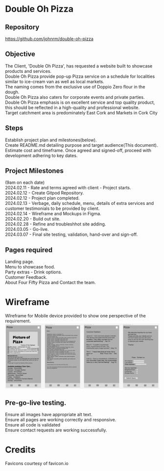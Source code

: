 # Double Oh Pizza

## Repository
https://github.com/johnrm/double-oh-pizza

## Objective
The Client, 'Double Oh Pizza',  has requested a website built to showcase products and services.<br>
Double Oh Pizza provide pop-up Pizza service on a schedule for localities similar to ice-cream van as well as local markets.<br>
The naming comes from the exclusive use of Doppio Zero flour in the dough.<br>
Double Oh Pizza also caters for corporate events and private parties.<br>
Double Oh Pizza emphasis is on excellent service and top quality product, this should be reflected in a high-quality and professional website.<br>
Target catchment area is predominately East Cork and Markets in Cork City<br>

## Steps
Establish project plan and milestones(below).<br>
Create README.md detailing purpose and target audience(This document).<br>
Estimate cost and timeframe. Once agreed and signed-off, proceed with development adhering to key dates.<br>

## Project Milestones
(9am on each date)<br>
2024.02.11 - Rate and terms agreed with client - Project starts.<br>
2024.02.12 - Create Gitpod Repository.<br>
2024.02.12 - Project plan completed.<br>
2024.02.13 - Verbage, daily schedule, menu, details of extra services and customer testimonials to be provided by client.<br>
2024.02.14 - Wireframe and Mockups in Figma.<br>
2024.02.20 - Build out site.<br>
2024.02.28 - Refine and troubleshhot site adding.<br>
2024.03.05 - Go-live.<br>
2024.03.07 - Final site testing, validation, hand-over and sign-off.<br>

## Pages required
Landing page.<br>
Menu to showcase food.<br>
Party extras - Drink options.<br>
Customer Feedback.<br>
About Four Fifty Pizza and Contact the team.<br>

# Wireframe
WIreframe for Mobile device provided to show one perspective of the requirement.<br>
![Wireframe of proposed site](/assets/images/Wireframe.jpg)<br>

## Pre-go-live testing.
Ensure all images have appropriate alt text.<br>
Ensure all pages are working correctly and responsive.<br>
Ensure all code is validated <br>
Ensure contact requests are working successfully.<br>

# Credits
Favicons courtesy of favicon.io
